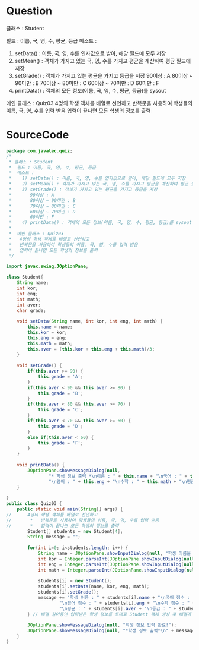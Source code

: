 # Question
클래스 : Student

필드 : 이름, 국, 영, 수, 평균, 등급
  메소드 : 
1) setData() : 이름, 국, 영, 수를 인자값으로 받아, 해당 필드에 모두 저장
2) setMean() : 객체가 가지고 있는 국, 영, 수를 가지고 평균을 계산하여 평균 필드에 저장
3) setGrade() : 객체가 가지고 있는 평균을 가지고 등급을 저장 
90이상 : A
80이상 ~ 90미만 : B
70이상 ~ 80미만 : C
60이상 ~ 70미만 : D
60미만 : F
4) printData() : 객체의 모든 정보(이름, 국, 영, 수, 평균, 등급)를 sysout


메인 클래스 : Quiz03
4명의 학생 객체를 배열로 선언하고 반복문을 사용하여 학생들의 이름, 국, 영, 수를 입력 받음
입력이 끝나면 모든 학생의 정보를 출력
    
# SourceCode   
```java
package com.javalec.quiz;
/*
 * 클래스 : Student
 *  필드 : 이름, 국, 영, 수, 평균, 등급
 *  메소드 : 
 *    1) setData() : 이름, 국, 영, 수를 인자값으로 받아, 해당 필드에 모두 저장
 *    2) setMean() : 객체가 가지고 있는 국, 영, 수를 가지고 평균을 계산하여 평균 필드에 저장
 *    3) setGrade() : 객체가 가지고 있는 평균을 가지고 등급을 저장 
 *       90이상 : A
 *       80이상 ~ 90미만 : B
 *       70이상 ~ 80미만 : C
 *       60이상 ~ 70미만 : D
 *       60미만 : F
 * 	  4) printData() : 객체의 모든 정보(이름, 국, 영, 수, 평균, 등급)를 sysout
 * 
 *  메인 클래스 : Quiz03
 *   4명의 학생 객체를 배열로 선언하고 
 *   반복문을 사용하여 학생들의 이름, 국, 영, 수를 입력 받음
 *   입력이 끝나면 모든 학생의 정보를 출력
 */

import javax.swing.JOptionPane;

class Student{
	String name;
	int kor;
	int eng;
	int math;
	int aver;
	char grade;
	
	void setData(String name, int kor, int eng, int math) {
		this.name = name;
		this.kor = kor;
		this.eng = eng;
		this.math = math;
		this.aver = (this.kor + this.eng + this.math)/3;
	}
	
	void setGrade() {
		if(this.aver >= 90) {
			this.grade = 'A';
		}
		if(this.aver < 90 && this.aver >= 80) {
			this.grade = 'B';
		}
		if(this.aver < 80 && this.aver >= 70) {
			this.grade = 'C';
		}
		if(this.aver < 70 && this.aver >= 60) {
			this.grade = 'D';
		}
		else if(this.aver < 60) {
			this.grade = 'F';
		} 
	}
	
	void printData() {
		JOptionPane.showMessageDialog(null,
				"* 학생 정보 출력 *\n이름 : " + this.name + "\n국어 : " + this.kor + 
				"\n영어 : " + this.eng + "\n수학 : " + this.math + "\n평균 : " + this.aver + "\n등급 : " + this.grade);
	}
	
}
public class Quiz03 {
	public static void main(String[] args) {
//		4명의 학생 객체를 배열로 선언하고 
//		 *   반복문을 사용하여 학생들의 이름, 국, 영, 수를 입력 받음
//		 *   입력이 끝나면 모든 학생의 정보를 출력
		Student[] students = new Student[4]; 
		String message = "";
		
		for(int i=0; i<students.length; i++) {
			String name = JOptionPane.showInputDialog(null, "학생 이름을 입력하세요");
			int kor = Integer.parseInt(JOptionPane.showInputDialog(null, "국어 점수를 입력하세요"));
			int eng = Integer.parseInt(JOptionPane.showInputDialog(null, "영어 점수를 입력하세요"));
			int math = Integer.parseInt(JOptionPane.showInputDialog(null, "수학 점수를 입력하세요"));
			
			students[i] = new Student();
			students[i].setData(name, kor, eng, math);
			students[i].setGrade();
			message += "학생 이름 : " + students[i].name + "\n국어 점수 : " + students[i].kor + 
					"\n영어 점수 : " + students[i].eng + "\n수학 점수 : " + students[i].math + 
					"\n평균 : " + students[i].aver + "\n등급 : " + students[i].grade + "\n---------\n";
		} // 배열 길이동안 입력받은 학생 정보를 토대로 Student 객체 생성 후 배열에 넣는다.
		
		JOptionPane.showMessageDialog(null, "학생 정보 입력 완료!");
		JOptionPane.showMessageDialog(null, "*학생 정보 출력*\n" + message);
	}
}
```
